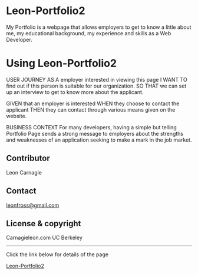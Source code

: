 # Leon-Portfolio2

My Portfolio is a webpage that allows employers to get to know a little about me, my educational background, my experience and skills as a Web Developer.

# Using Leon-Portfolio2

USER JOURNEY 
AS A employer interested in viewing this page
I WANT TO find out if this person is suitable for our organization.
SO THAT we can set up an interview to get to know more about the applicant.


GIVEN that an employer is interested
WHEN they choose to contact the applicant 
THEN they can contact through various means given on the website.


BUSINESS CONTEXT For many developers, having a simple but telling Portfolio Page sends a strong message to employers about the strengths and weaknesses of an application seeking to make a mark in the job market.   

## Contributor

Leon Carnagie 


## Contact

<leonfross@gmail.com>


## License & copyright

Carnagieleon.com UC Berkeley

---

Click the link below for details of the page

[Leon-Portfolio2](https://leon0917.github.io/Leon-Portfolio2/)

